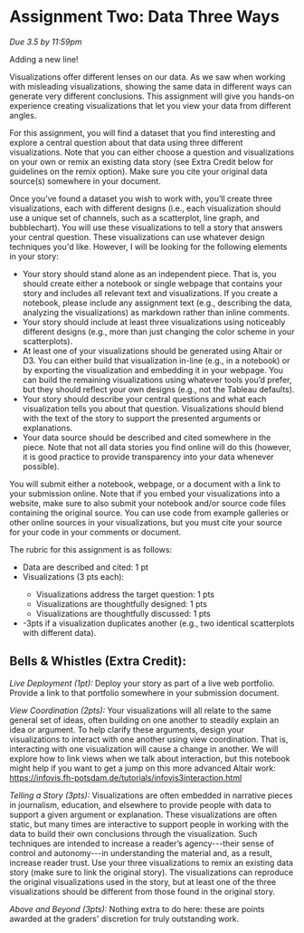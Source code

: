 # Assignment Two: Data Three Ways
*Due 3.5 by 11:59pm*

Adding a new line! 

Visualizations offer different lenses on our data. As we saw when working with misleading visualizations, showing the same data in different ways can generate very different conclusions. This assignment will give you hands-on experience creating visualizations that let you view your data from different angles.

For this assignment, you will find a dataset that you find interesting and explore a central question about that data using three different visualizations. Note that you can either choose a question and visualizations on your own or remix an existing data story (see Extra Credit below for guidelines on the remix option). Make sure you cite your original data source(s) somewhere in your document.

Once you’ve found a dataset you wish to work with, you’ll create three visualizations, each with different designs (i.e., each visualization should use a unique set of channels, such as a scatterplot, line graph, and bubblechart). You will use these visualizations to tell a story that answers your central question. These visualizations can use whatever design techniques you'd like. However, I will be looking for the following elements in your story:
<ul>
<li> Your story should stand alone as an independent piece. That is, you should create either a notebook or single webpage that contains your story and includes all relevant text and visualizations. If you create a notebook, please include any assignment text (e.g., describing the data, analyzing the visualizations) as markdown rather than inline comments.</li>   
<li>	Your story should include at least three visualizations using noticeably different designs (e.g., more than just changing the color scheme in your scatterplots). </li>
<li> At least one of your visualizations should be generated using Altair or D3. You can either build that visualization in-line (e.g., in a notebook) or by exporting the visualization and embedding it in your webpage. You can build the remaining visualizations using whatever tools you’d prefer, but they should reflect your own designs (e.g., not the Tableau defaults).</li>
<li>	Your story should describe your central questions and what each visualization tells you about that question. Visualizations should blend with the text of the story to support the presented arguments or explanations.</li>
<li>	Your data source should be described and cited somewhere in the piece. Note that not all data stories you find online will do this (however, it is good practice to provide transparency into your data whenever possible). </li>
</ul>

You will submit either a notebook, webpage, or a document with a link to your submission online. Note that if you embed your visualizations into a website, make sure to also submit your notebook and/or source code files containing the original source. You can use code from example galleries or other online sources in your visualizations, but you must cite your source for your code in your comments or document.

The rubric for this assignment is as follows:
<ul>
<li>Data are described and cited: 1 pt</li>
<li> Visualizations (3 pts each): </li>
<ul>
<li>	Visualizations address the target question: 1 pts</li>
<li>	Visualizations are thoughtfully designed: 1 pts</li>
<li>	Visualizations are thoughtfully discussed: 1 pts</li>
</ul>
<li>	-3pts if a visualization duplicates another (e.g., two identical scatterplots with different data). </li>
</ul>

## Bells & Whistles (Extra Credit):

*Live Deployment (1pt):* Deploy your story as part of a live web portfolio. Provide a link to that portfolio somewhere in your submission document.

*View Coordination (2pts):* Your visualizations will all relate to the same general set of ideas, often building on one another to steadily explain an idea or argument. To help clarify these arguments, design your visualizations to interact with one another using view coordination. That is, interacting with one visualization will cause a change in another. We will explore how to link views when we talk about interaction, but this notebook might help if you want to get a jump on this more advanced Altair work: https://infovis.fh-potsdam.de/tutorials/infovis3interaction.html

*Telling a Story (3pts):* Visualizations are often embedded in narrative pieces in journalism, education, and elsewhere to provide people with data to support a given argument or explanation. These visualizations are often static, but many times are interactive to support people in working with the data to build their own conclusions through the visualization. Such techniques are intended to increase a reader’s agency---their sense of control and autonomy---in understanding the material and, as a result, increase reader trust. Use your three visualizations to remix an existing data story (make sure to link the original story). The visualizations can reproduce the original visualizations used in the story, but at least one of the three visualizations should be different from those found in the original story.

*Above and Beyond (3pts):* Nothing extra to do here: these are points awarded at the graders' discretion for truly outstanding work.
